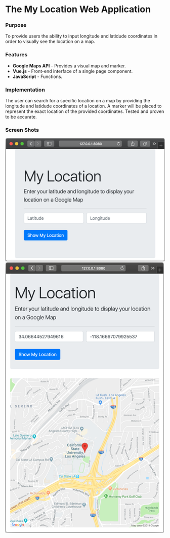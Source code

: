 # The My Location Web Application

### Purpose 
To provide users the ability to input longitude and latidude coordinates in order to visually see the location on a map. 


### Features 
- **Google Maps API** - Provides a visual map and marker.  
- **Vue.js** - Front-end interface of a single page component. 
- **JavaScript** - Functions.


### Implementation
The user can search for a specific location on a map by providing the longitude and latidude coordinates of a location. A marker will be placed to represent the exact location of the provided coordinates. Tested and proven to be accurate.  

### Screen Shots 
  ![TheMovieDBApp!](https://github.com/RYin4/MyLocation/blob/master/src/assets/ScreenShot1.png)
    ![TheMovieDBApp!](https://github.com/RYin4/MyLocation/blob/master/src/assets/ScreenShot2.png)
